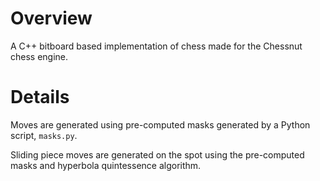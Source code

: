 # Overview
A C++ bitboard based implementation of chess made for the Chessnut chess engine.

# Details
Moves are generated using pre-computed masks generated by a Python script, `masks.py`.

Sliding piece moves are generated on the spot using the pre-computed masks and hyperbola quintessence algorithm.